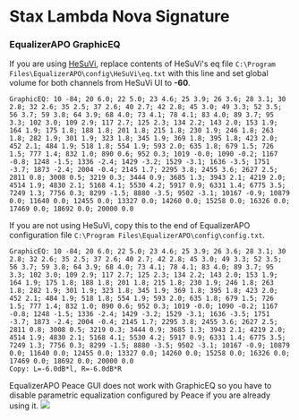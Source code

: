 # Stax Lambda Nova Signature
### EqualizerAPO GraphicEQ
If you are using [HeSuVi](https://sourceforge.net/projects/hesuvi/), replace contents of HeSuVi's eq file `C:\Program Files\EqualizerAPO\config\HeSuVi\eq.txt` with this line and set global volume for both channels from HeSuVi UI to **-60**.
```
GraphicEQ: 10 -84; 20 6.0; 22 5.0; 23 4.6; 25 3.9; 26 3.6; 28 3.1; 30 2.8; 32 2.6; 35 2.5; 37 2.6; 40 2.7; 42 2.8; 45 3.0; 49 3.3; 52 3.5; 56 3.7; 59 3.8; 64 3.9; 68 4.0; 73 4.1; 78 4.1; 83 4.0; 89 3.7; 95 3.3; 102 3.0; 109 2.9; 117 2.7; 125 2.3; 134 2.2; 143 2.0; 153 1.9; 164 1.9; 175 1.8; 188 1.8; 201 1.8; 215 1.8; 230 1.9; 246 1.8; 263 1.8; 282 1.9; 301 1.9; 323 1.8; 345 1.9; 369 1.8; 395 1.8; 423 2.0; 452 2.1; 484 1.9; 518 1.8; 554 1.9; 593 2.0; 635 1.8; 679 1.5; 726 1.5; 777 1.4; 832 1.0; 890 0.6; 952 0.3; 1019 -0.0; 1090 -0.2; 1167 -0.8; 1248 -1.5; 1336 -2.4; 1429 -3.2; 1529 -3.1; 1636 -3.5; 1751 -3.7; 1873 -2.4; 2004 -0.4; 2145 1.7; 2295 3.8; 2455 3.6; 2627 2.5; 2811 0.8; 3008 0.5; 3219 0.3; 3444 0.9; 3685 1.3; 3943 2.1; 4219 2.0; 4514 1.9; 4830 2.1; 5168 4.1; 5530 4.2; 5917 0.9; 6331 1.4; 6775 3.5; 7249 1.3; 7756 0.3; 8299 -1.5; 8880 -3.5; 9502 -3.1; 10167 -0.9; 10879 0.0; 11640 0.0; 12455 0.0; 13327 0.0; 14260 0.0; 15258 0.0; 16326 0.0; 17469 0.0; 18692 0.0; 20000 0.0
```
If you are not using HeSuVi, copy this to the end of EqualizerAPO configuration file `C:\Program Files\EqualizerAPO\config\config.txt`.
```
GraphicEQ: 10 -84; 20 6.0; 22 5.0; 23 4.6; 25 3.9; 26 3.6; 28 3.1; 30 2.8; 32 2.6; 35 2.5; 37 2.6; 40 2.7; 42 2.8; 45 3.0; 49 3.3; 52 3.5; 56 3.7; 59 3.8; 64 3.9; 68 4.0; 73 4.1; 78 4.1; 83 4.0; 89 3.7; 95 3.3; 102 3.0; 109 2.9; 117 2.7; 125 2.3; 134 2.2; 143 2.0; 153 1.9; 164 1.9; 175 1.8; 188 1.8; 201 1.8; 215 1.8; 230 1.9; 246 1.8; 263 1.8; 282 1.9; 301 1.9; 323 1.8; 345 1.9; 369 1.8; 395 1.8; 423 2.0; 452 2.1; 484 1.9; 518 1.8; 554 1.9; 593 2.0; 635 1.8; 679 1.5; 726 1.5; 777 1.4; 832 1.0; 890 0.6; 952 0.3; 1019 -0.0; 1090 -0.2; 1167 -0.8; 1248 -1.5; 1336 -2.4; 1429 -3.2; 1529 -3.1; 1636 -3.5; 1751 -3.7; 1873 -2.4; 2004 -0.4; 2145 1.7; 2295 3.8; 2455 3.6; 2627 2.5; 2811 0.8; 3008 0.5; 3219 0.3; 3444 0.9; 3685 1.3; 3943 2.1; 4219 2.0; 4514 1.9; 4830 2.1; 5168 4.1; 5530 4.2; 5917 0.9; 6331 1.4; 6775 3.5; 7249 1.3; 7756 0.3; 8299 -1.5; 8880 -3.5; 9502 -3.1; 10167 -0.9; 10879 0.0; 11640 0.0; 12455 0.0; 13327 0.0; 14260 0.0; 15258 0.0; 16326 0.0; 17469 0.0; 18692 0.0; 20000 0.0
Copy: L=-6.0dB*l, R=-6.0dB*R
```
EqualizerAPO Peace GUI does not work with GraphicEQ so you have to disable parametric equalization configured by Peace if you are already using it.
![](https://raw.githubusercontent.com/jaakkopasanen/AutoEq/master/results/SBAF-Serious/innerfidelity/onear/Stax%20Lambda%20Nova%20Signature/Stax%20Lambda%20Nova%20Signature.png)
